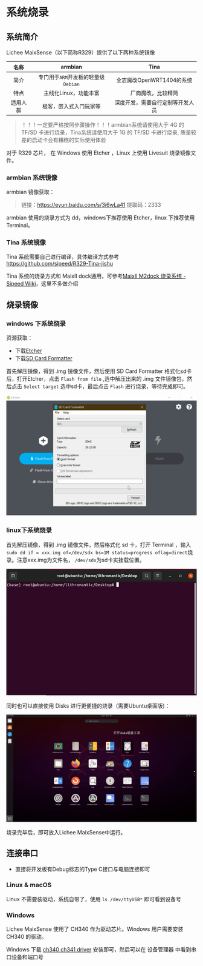 # 系统烧录


## 系统简介

Lichee MaixSense（以下简称R329）提供了以下两种系统镜像

|   名称   |               armbian               |       Tina      |
| :------: | :------------------------: | :----------------------: |
|   简介   | 专门用于`ARM`开发板的轻量级`Debian` |    全志魔改OpenWRT1404的系统     |
|   特点   |        主线化Linux，功能丰富      |        厂商魔改，比较精简        |
| 适用人群 |       极客，嵌入式入门玩家等      | 深度开发，需要自行定制等开发人员 |

> ！！！一定要严格按照步骤操作！！！armbian系统请使用大于 4G 的 TF/SD 卡进行烧录，Tina系统请使用大于 1G 的 TF/SD 卡进行烧录, 质量较差的启动卡会有糟糕的实际使用体验

对于 R329 芯片， 在 Windows 使用 Etcher ，Linux 上使用 Livesuit 烧录镜像文件。
### armbian 系统镜像

armbian 镜像获取：

> 链接：<https://eyun.baidu.com/s/3i6wLa41> 提取码：2333 


armbian 使用的烧录方式为 dd，windows下推荐使用 Etcher，linux 下推荐使用 Terminal。


### Tina 系统镜像

Tina 系统需要自己进行编译，具体编译方式参考<https://github.com/sipeed/R329-Tina-jishu>

Tina 系统的烧录方式和 MaixII dock通用，可参考[MaixII M2dock 烧录系统 - Sipeed Wiki](./../M2/flash.md)，这里不多做介绍


## 烧录镜像
### windows 下系统烧录

资源获取：

- 下载[Etcher](https://www.balena.io/etcher/ "Etcher")
- 下载[SD Card Formatter](https://www.sdcard.org/downloads/formatter/eula_windows/SDCardFormatterv5_WinEN.zip "SDCardFormatter")

首先解压镜像，得到 .img 镜像文件，然后使用 SD Card Formatter 格式化sd卡后，打开Etcher，点击 `Flash from file` ,选中解压出来的 .img 文件镜像包，然后点击 `Select target` 选中sd卡，最后点击 `Flash` 进行烧录，等待完成即可。 

![95133](./assets/95133.gif)

### linux下系统烧录

首先解压镜像，得到 .img 镜像文件，然后格式化 sd 卡，打开 Terminal ，输入  `sudo dd if = xxx.img of=/dev/sdx bs=1M status=progress oflag=direct`烧录。注意xxx.img为文件名，  `/dev/sdx`为sd卡实挂载位置。

![2021-08-05-11-44-49](./assets/2021-08-05-11-44-49.gif)

同时也可以直接使用 Disks 进行更便捷的烧录（需要Ubuntu桌面版)：

![2021080511-46-53](./assets/2021080511-46-53.gif)

烧录完毕后，即可放入Lichee MaixSense中运行。



## 连接串口

- 直接将开发板有Debug标志的Type C接口与电脑连接即可

### Linux & macOS

Linux 不需要装驱动，系统自带了，使用 `ls /dev/ttyUSB*` 即可看到设备号

### Windows

Lichee MaixSense 使用了 CH340 作为驱动芯片。Windows 用户需要安装 CH340 的驱动。

Windows 下载 [ch340 ch341 driver](https://api.dl.sipeed.com/shareURL/MAIX/tools/ch340_ch341_driver) 安装即可，然后可以在 设备管理器 中看到串口设备和端口号